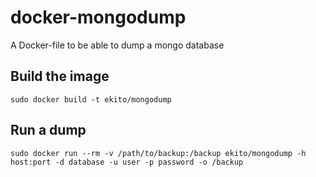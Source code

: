 # docker-mongodump

A Docker-file to be able to dump a mongo database

## Build the image 

`sudo docker build -t ekito/mongodump`

## Run a dump

`sudo docker run --rm -v /path/to/backup:/backup ekito/mongodump -h host:port -d database -u user -p password -o /backup`